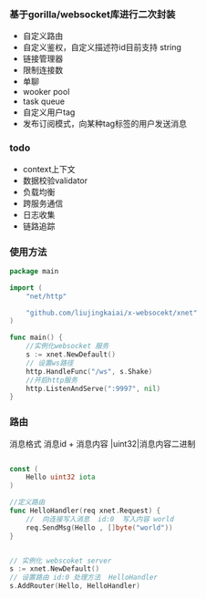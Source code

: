 ### 基于gorilla/websocket库进行二次封装 
- 自定义路由 
- 自定义鉴权，自定义描述符id目前支持 string
- 链接管理器
- 限制连接数 
- 单聊
- wooker pool 
- task queue 
- 自定义用户tag 
- 发布订阅模式，向某种tag标签的用户发送消息

### todo 
- context上下文
- 数据校验validator
- 负载均衡
- 跨服务通信
- 日志收集
- 链路追踪

### 使用方法 

```go 
package main

import (
	"net/http"

	"github.com/liujingkaiai/x-websocekt/xnet"
)

func main() {
	//实例化websocket 服务
	s := xnet.NewDefault()  
	// 设置ws路径
	http.HandleFunc("/ws", s.Shake)
	//开启http服务
	http.ListenAndServe(":9997", nil)
}

```


### 路由

消息格式 消息id + 消息内容   |uint32|消息内容二进制
```go 

const (
	Hello uint32 iota
)

//定义路由
func HelloHandler(req xnet.Request) {
	//  向连接写入消息  id:0  写入内容 world
	req.SendMsg(Hello , []byte("world"))
}


// 实例化 webscoket server 
s := xnet.NewDefault() 
// 设置路由 id:0 处理方法  HelloHandler
s.AddRouter(Hello, HelloHandler) 

```

